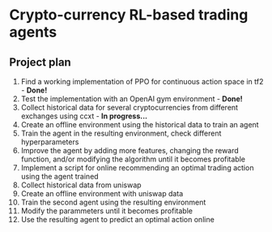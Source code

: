 # Crypto-currency RL-based trading agents

## Project plan

1. Find a working implementation of PPO for continuous action space in tf2 - <b>Done!</b>
2. Test the implementation with an OpenAI gym environment - <b>Done!</b>
3. Collect historical data for several cryptocurrencies from different exchanges using ccxt - <b>In progress...</b>
4. Create an offline environment using the historical data to train an agent 
5. Train the agent in the resulting environment, check different hyperparameters
6. Improve the agent by adding more features, changing the reward function, and/or modifying the algorithm until it becomes profitable
7. Implement a script for online recommending an optimal trading action using the agent trained
8. Collect historical data from uniswap
9. Create an offline environment with uniswap data
10. Train the second agent using the resulting environment
11. Modify the parammeters until it becomes profitable
12. Use the resulting agent to predict an optimal action online 
